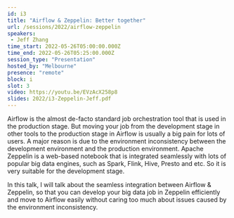 ```yaml
---
id: i3
title: "Airflow & Zeppelin: Better together"
url: /sessions/2022/airflow-zeppelin
speakers:
 - Jeff Zhang
time_start: 2022-05-26T05:00:00.000Z
time_end: 2022-05-26T05:25:00.000Z
session_type: "Presentation"
hosted_by: "Melbourne"
presence: "remote"
block: i
slot: 3
video: https://youtu.be/EVzAcX258p8
slides: 2022/i3-Zeppelin-Jeff.pdf
---
```


Airflow is the almost de-facto standard job orchestration tool that is used in the production stage. But moving your job from the development stage in other tools to the production stage in Airflow is usually a big pain for lots of users. A major reason is due to the environment inconsistency between the development environment and the production environment. Apache Zeppelin is a web-based notebook that is integrated seamlessly with lots of popular big data engines, such as Spark, Flink, Hive, Presto and etc. So it is very suitable for the development stage. 
 
In this talk, I will talk about the seamless integration between Airflow & Zeppelin, so that you can develop your big data job in Zeppelin efficiently and move to Airflow easily without caring too much about issues caused by the environment inconsistency.